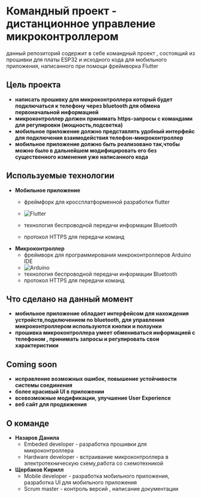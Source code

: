 # Командный проект - дистанционное управление микроконтроллером

данный репозиторий содержит в себе командный проект , состоящий из прошивки для платы ESP32 и исходного кода для мобильного приложения, написанного при помощи фреймворка Flutter

## Цель проекта
- **написать прошивку для микроконтроллера который будет подключаться к телефону через bluetooth для обмена первоначальной информацией**
-  **микроконтроллер должен принимать https-запросы с командами для регулировки (мощность,подсветка)**
-  **мобильное приложение должно представлять удобный интерфейс для подключения взаимодействия телефон-микроконтроллер**
-  **мобильное приложение должно быть реализовано так,чтобы можно было в дальнейшем модифицировать его без существенного изменения уже написанного кода**

## Используемые технологии

* **Мобильное приложение**
  - фреймфорк для кроссплатформенной разработки flutter
  
  -  ![Flutter](https://storage.googleapis.com/cms-storage-bucket/6e19fee6b47b36ca613f.png)
  - технология беспроводной передачи информации Bluetooth 
  - протокол HTTPS для передачи команд
* **Микроконтроллер**
  -  фреймворк для программирования микроконтроллеров Arduino IDE
  -  ![Arduino](https://www.arduino.cc/wiki/static/b678c5294bbcacf7fac968952ca4aede/2a432/ArduinoCommunityLogo_1line.png)
  - технология беспроводной передачи информации Bluetooth 
  - протокол HTTPS для передачи команд
  
## Что сделано на данный момент
* **мобильное приложение обладает интерфейсом для нахождения устройств,подключением по bluetooth, для управления микроконтроллером используются кнопки и ползунки**
* **прошивка микроконтроллера умеет обмениваться информацией с телефоном , принимать запросы и регулировать свои характеристики**

## Coming soon
* **исправление возможных ошибок, повышение устойчивости системы соединения**
* **более красивый UI в приложении**
* **всевозможные модификации, улучшение User Experience**
* **веб сайт для продвижения**

## О команде
* **Назаров Данила**
  - Embeded developer - разработка прошивки для микроконтроллера
  - Hardware developer - встраивание микроконтроллера в электротехническую схему,работа со схемотехникой
* **Щербаков Кирилл**
  - Mobile developer - разработка мобильного приложения, разработка UI для мобильного приложения
  - Scrum master - контроль версий , написание документации

